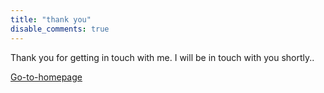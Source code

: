 ```yaml
---
title: "thank you"
disable_comments: true
---
```


Thank you for getting in touch with me. I will be in touch with you shortly..


<p><a href="{{.Site.BaseURL}}">Go-to-homepage</a></p>
